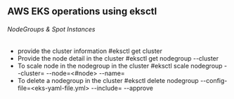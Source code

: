AWS EKS operations using eksctl
---------------

###### NodeGroups & Spot Instances

  - provide the cluster information
      #eksctl get cluster	
  - Provide the node detail in the cluster
        #eksctl get nodegroup --cluster <aws-cluster-name>
  - To scale node in the nodegroup in the cluster
        #eksctl scale nodegroup --cluster=<aws-cluster-name> --node=<#node> --name=<node-group-name>
  - To delete a nodegroup in the cluster
        #eksctl delete nodegroup --config-file=<eks-yaml-file.yml> --include=<node-group-name> --approve
  
